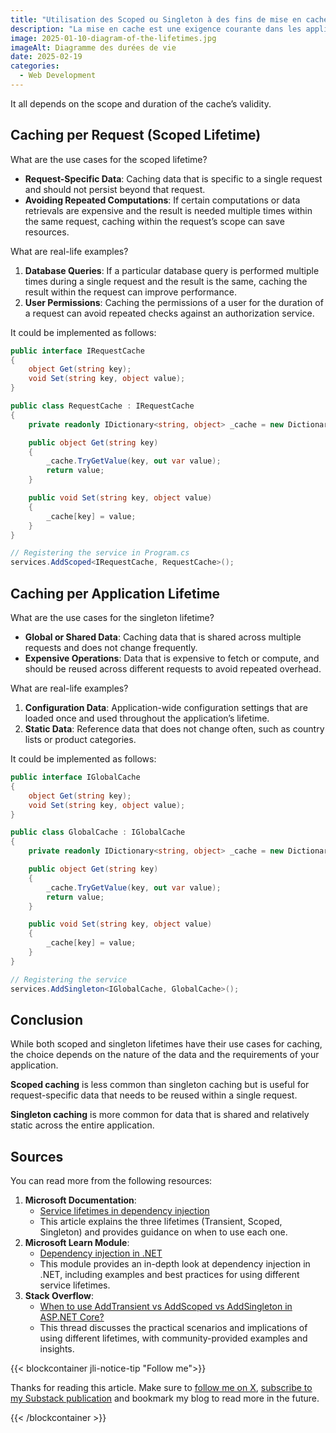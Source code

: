 ```yaml
---
title: "Utilisation des Scoped ou Singleton à des fins de mise en cache"
description: "La mise en cache est une exigence courante dans les applications web. Examinons les raisons pour lesquelles nous utiliserions une durée de vie Scoped ou Singleton en fonction des cas d'utilisation."
image: 2025-01-10-diagram-of-the-lifetimes.jpg
imageAlt: Diagramme des durées de vie
date: 2025-02-19
categories:
  - Web Development
---
```


It all depends on the scope and duration of the cache’s validity.

## Caching per Request (Scoped Lifetime)

What are the use cases for the scoped lifetime?

- **Request-Specific Data**: Caching data that is specific to a single request and should not persist beyond that request.
- **Avoiding Repeated Computations**: If certain computations or data retrievals are expensive and the result is needed multiple times within the same request, caching within the request’s scope can save resources.

What are real-life examples?

1. **Database Queries**: If a particular database query is performed multiple times during a single request and the result is the same, caching the result within the request can improve performance.
2. **User Permissions**: Caching the permissions of a user for the duration of a request can avoid repeated checks against an authorization service.

It could be implemented as follows:

```csharp
public interface IRequestCache
{
    object Get(string key);
    void Set(string key, object value);
}

public class RequestCache : IRequestCache
{
    private readonly IDictionary<string, object> _cache = new Dictionary<string, object>();

    public object Get(string key)
    {
        _cache.TryGetValue(key, out var value);
        return value;
    }

    public void Set(string key, object value)
    {
        _cache[key] = value;
    }
}

// Registering the service in Program.cs
services.AddScoped<IRequestCache, RequestCache>();
```

## Caching per Application Lifetime

What are the use cases for the singleton lifetime?

- **Global or Shared Data**: Caching data that is shared across multiple requests and does not change frequently.
- **Expensive Operations**: Data that is expensive to fetch or compute, and should be reused across different requests to avoid repeated overhead.

What are real-life examples?

1. **Configuration Data**: Application-wide configuration settings that are loaded once and used throughout the application’s lifetime.
2. **Static Data**: Reference data that does not change often, such as country lists or product categories.

It could be implemented as follows:

```csharp
public interface IGlobalCache
{
    object Get(string key);
    void Set(string key, object value);
}

public class GlobalCache : IGlobalCache
{
    private readonly IDictionary<string, object> _cache = new Dictionary<string, object>();

    public object Get(string key)
    {
        _cache.TryGetValue(key, out var value);
        return value;
    }

    public void Set(string key, object value)
    {
        _cache[key] = value;
    }
}

// Registering the service
services.AddSingleton<IGlobalCache, GlobalCache>();

```

## Conclusion

While both scoped and singleton lifetimes have their use cases for caching, the choice depends on the nature of the data and the requirements of your application.

**Scoped caching** is less common than singleton caching but is useful for request-specific data that needs to be reused within a single request.

**Singleton caching** is more common for data that is shared and relatively static across the entire application.

## Sources

You can read more from the following resources:

1. **Microsoft Documentation**:
   - [Service lifetimes in dependency injection](https://learn.microsoft.com/en-us/aspnet/core/fundamentals/dependency-injection#service-lifetimes)
   - This article explains the three lifetimes (Transient, Scoped, Singleton) and provides guidance on when to use each one.
2. **Microsoft Learn Module**:
   - [Dependency injection in .NET](https://learn.microsoft.com/en-us/dotnet/core/extensions/dependency-injection)
   - This module provides an in-depth look at dependency injection in .NET, including examples and best practices for using different service lifetimes.
3. **Stack Overflow**:
   - [When to use AddTransient vs AddScoped vs AddSingleton in ASP.NET Core?](https://stackoverflow.com/questions/38138100/addtransient-addscoped-and-addsingleton-services-differences)
   - This thread discusses the practical scenarios and implications of using different lifetimes, with community-provided examples and insights.

{{< blockcontainer jli-notice-tip "Follow me">}}

Thanks for reading this article. Make sure to [follow me on X](https://x.com/LitzlerJeremie), [subscribe to my Substack publication](https://iamjeremie.substack.com/) and bookmark my blog to read more in the future.

{{< /blockcontainer >}}

